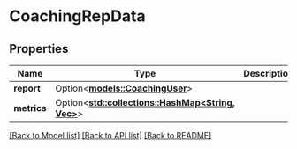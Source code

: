 # CoachingRepData

## Properties

Name | Type | Description | Notes
------------ | ------------- | ------------- | -------------
**report** | Option<[**models::CoachingUser**](CoachingUser.md)> |  | [optional]
**metrics** | Option<[**std::collections::HashMap<String, Vec<String>>**](set.md)> |  | [optional]

[[Back to Model list]](../README.md#documentation-for-models) [[Back to API list]](../README.md#documentation-for-api-endpoints) [[Back to README]](../README.md)


